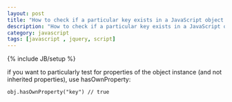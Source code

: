 ```yaml
---
layout: post
title: "How to check if a particular key exists in a JavaScript object or array?"
description: "How to check if a particular key exists in a JavaScript object or array?"
category: javascript
tags: [javascript , jquery, script]
---
```

{% include JB/setup %}


if you want to particularly test for properties of the object instance (and not inherited properties), use hasOwnProperty:

    obj.hasOwnProperty("key") // true

